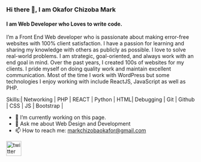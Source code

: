 ### Hi there 👋, I am Okafor Chizoba Mark
####  I am Web Developer who Loves to write code.
I’m a Front End Web developer who is passionate about making error-free websites with 100% client satisfaction. I have a passion for learning and sharing my knowledge with others as publicly as possible. I love to solve real-world problems. I am strategic, goal-oriented, and always work with an end goal in mind. Over the past years, I created 100s of websites for my clients. I pride myself on doing quality work and maintain excellent communication. Most of the time I work with WordPress but some technologies I enjoy working with include ReactJS, JavaScript as well as PHP.

Skills:| Networking | PHP | REACT | Python | HTML| Debugging | Git | Github | CSS | JS | Bootstrap |

- 🔭 I’m currently working on this page. 
- 💬 Ask me about Web Design and Development 
- 📫 How to reach me: markchizobaokafor@gmail.com 


[<img src='https://cdn.jsdelivr.net/npm/simple-icons@3.0.1/icons/twitter.svg' alt='twitter' height='40'>](https://twitter.com/mark_chizoba)  

